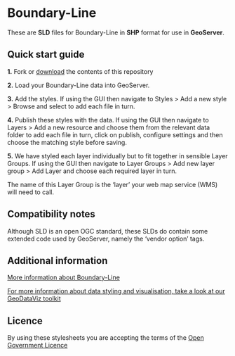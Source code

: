 # Boundary-Line

These are **SLD** files for Boundary-Line in **SHP** format for use in **GeoServer**.

## Quick start guide

**1.**  Fork or [download](https://github.com/OrdnanceSurvey/Boundary-Line-stylesheets/archive/master.zip) the contents of this repository

**2.**  Load your Boundary-Line data into GeoServer.

**3.**  Add the styles. If using the GUI then navigate to Styles > Add a new style > Browse and select to add each file in turn.

**4.**  Publish these styles with the data. If using the GUI then navigate to Layers > Add a new resource and choose them from the relevant data folder to add each file in turn, click on publish, configure settings and then choose the matching style before saving.

**5.**  We have styled each layer individually but to fit together in sensible Layer Groups. If using the GUI then navigate to Layer Groups > Add new layer group > Add Layer and choose each required layer in turn.

The name of this Layer Group is the ‘layer’ your web map service (WMS) will need to call.

## Compatibility notes

Although SLD is an open OGC standard, these SLDs do contain some extended code used by GeoServer, namely the ‘vendor option’ tags.

## Additional information

[More information about Boundary-Line](https://www.ordnancesurvey.co.uk/business-government/products/boundaryline)

[For more information about data styling and visualisation, take a look at our GeoDataViz toolkit](https://github.com/OrdnanceSurvey/GeoDataViz-Toolkit)

## Licence

By using these stylesheets you are accepting the terms of the [Open Government Licence](http://www.nationalarchives.gov.uk/doc/open-government-licence/)
